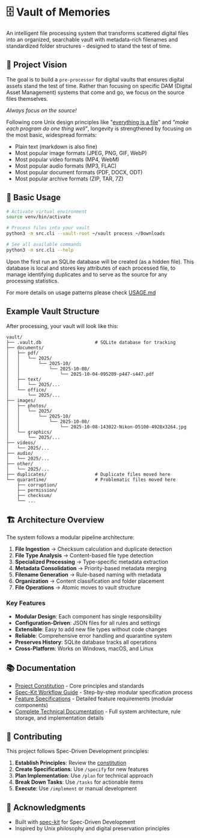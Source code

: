 # 🗄️ Vault of Memories

An intelligent file processing system that transforms scattered digital files into an organized, searchable vault with metadata-rich filenames and standardized folder structures - designed to stand the test of time.

## 🎯 Project Vision

The goal is to build a `pre-processor` for digital vaults that ensures digital assets stand the test of time. Rather than focusing on specific DAM (Digital Asset Management) systems that come and go, we focus on the source files themselves.

*Always focus on the source!*

Following core Unix design principles like "[everything is a file](https://en.wikipedia.org/wiki/Everything_is_a_file)" and *"make each program do one thing well"*, longevity is strengthened by focusing on the most basic, widespread formats:

- Plain text (markdown is also fine)
- Most popular image formats (JPEG, PNG, GIF, WebP)
- Most popular video formats (MP4, WebM)
- Most popular audio formats (MP3, FLAC)
- Most popular document formats (PDF, DOCX, ODT)
- Most popular archive formats (ZIP, TAR, 7Z)

## 🚀 Basic Usage

```bash
# Activate virtual environment
source venv/bin/activate

# Process files into your vault
python3 -m src.cli --vault-root ~/vault process ~/Downloads

# See all available commands
python3 -m src.cli --help
```

Upon the first run an SQLite database will be created (as a hidden file).
This database is local and stores key attributes of each processed file, to manage identifying duplicates and to serve as the source for any processing statistics.

For more details on usage patterns please check [USAGE.md](./USAGE.md)

## Example Vault Structure

After processing, your vault will look like this:

```text
vault/
├── .vault.db                    # SQLite database for tracking
├── documents/
│   ├── pdf/
│   │   └── 2025/
│   │       └── 2025-10/
│   │           └── 2025-10-08/
│   │               └── 2025-10-04-095209-p447-s447.pdf
│   ├── text/
│   │   └── 2025/...
│   └── office/
│       └── 2025/...
├── images/
│   ├── photos/
│   │   └── 2025/
│   │       └── 2025-10/
│   │           └── 2025-10-08/
│   │               └── 2025-10-08-143022-Nikon-D5100-4928x3264.jpg
│   └── graphics/
│       └── 2025/...
├── videos/
│   └── 2025/...
├── audio/
│   └── 2025/...
├── other/
│   └── 2025/...
├── duplicates/                  # Duplicate files moved here
└── quarantine/                  # Problematic files moved here
    ├── corruption/
    ├── permission/
    ├── checksum/
    └── ...
```

## 🏗️ Architecture Overview

The system follows a modular pipeline architecture:

1. **File Ingestion** → Checksum calculation and duplicate detection
2. **File Type Analysis** → Content-based file type detection
3. **Specialized Processing** → Type-specific metadata extraction
4. **Metadata Consolidation** → Priority-based metadata merging
5. **Filename Generation** → Rule-based naming with metadata
6. **Organization** → Content classification and folder placement
7. **File Operations** → Atomic moves to vault structure

### Key Features

- **Modular Design**: Each component has single responsibility
- **Configuration-Driven**: JSON files for all rules and settings
- **Extensible**: Easy to add new file types without code changes
- **Reliable**: Comprehensive error handling and quarantine system
- **Preserves History**: SQLite database tracks all operations
- **Cross-Platform**: Works on Windows, macOS, and Linux

## 📚 Documentation

- [Project Constitution](./.specify/memory/constitution.md) - Core principles and standards
- [Spec-Kit Workflow Guide](./SPEC-KIT-WORKFLOW.md) - Step-by-step modular specification process
- [Feature Specifications](./specs/) - Detailed feature requirements (modular components)
- [Complete Technical Documentation](./README-detailed.md) - Full system architecture, rule storage, and implementation details

## 🤝 Contributing

This project follows Spec-Driven Development principles:

1. **Establish Principles**: Review the [constitution](./.specify/memory/constitution.md)
2. **Create Specifications**: Use `/specify` for new features
3. **Plan Implementation**: Use `/plan` for technical approach
4. **Break Down Tasks**: Use `/tasks` for actionable items
5. **Execute**: Use `/implement` or manual development

## 🙏 Acknowledgments

- Built with [spec-kit](https://github.com/github/spec-kit) for Spec-Driven Development
- Inspired by Unix philosophy and digital preservation principles
